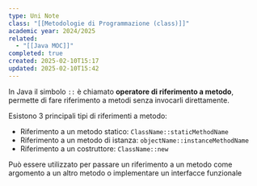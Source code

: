 ```yaml
---
type: Uni Note
class: "[[Metodologie di Programmazione (class)]]"
academic year: 2024/2025
related:
  - "[[Java MOC]]"
completed: true
created: 2025-02-10T15:17
updated: 2025-02-10T15:42
---
```

In Java il simbolo `::` è chiamato **operatore di riferimento a metodo**, permette di fare riferimento a metodi senza invocarli direttamente.

Esistono 3 principali tipi di riferimenti a metodo:
- Riferimento a un metodo statico: `ClassName::staticMethodName`
- Riferimento a un metodo di istanza: `objectName::instanceMethodName`
- Riferimento a un costruttore: `ClassName::new`

Può essere utilizzato per passare un riferimento a un metodo come argomento a un altro metodo o implementare un interfacce funzionale

